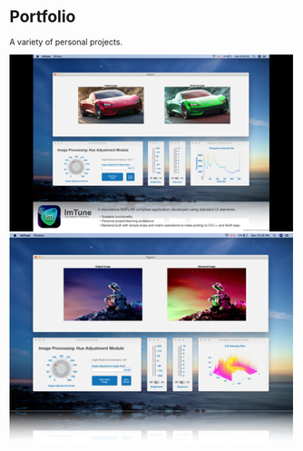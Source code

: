 # Portfolio
A variety of personal projects.





<img src="Images/ImTune_1.png" width = "500"> <img src="Images/ImTune_2.png" width = "500">






